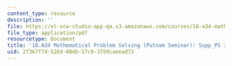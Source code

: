 ```yaml
---
content_type: resource
description: ''
file: https://ol-ocw-studio-app-qa.s3.amazonaws.com/courses/18-a34-mathematical-problem-solving-putnam-seminar-fall-2018/2f367f7d526d08db57c93759caeead73_MIT18_A34F18Supp3.pdf
file_type: application/pdf
resourcetype: Document
title: '18.A34 Mathematical Problem Solving (Putnam Seminar): Supp_PS 3'
uid: 2f367f7d-526d-08db-57c9-3759caeead73
---
```

